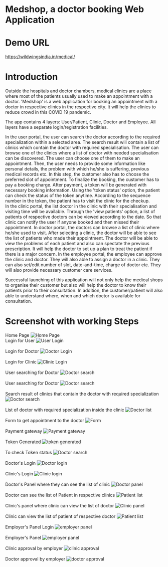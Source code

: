 # Medshop, a doctor booking Web Application
# Demo URL
https://wildwingsindia.in/medical/

# Introduction
Outside the hospitals and doctor chambers, medical clinics are a place where most of the patients usually used to make an appointment with a doctor. 'Medshop' is a web application for booking an appointment with a doctor in respective clinics in the respective city. It will help the clinics to reduce crowd in this COVID 19 pandemic. 

The app contains 4 layers: User/Patient, Clinic, Doctor and Employee.  All layers have a separate login/registration facilities.

In the user portal, the user can search the doctor according to the required specialization within a selected area. The search result will contain a list of clinics which contain the doctor with required specialisation. The user can browse one of the clinics where a list of doctor with needed specialisation can be discovered. The user can choose one of them to make an appointment. Then, the user needs to provide some information like personal details, the problem with which he/she is suffering, previous medical records etc. In this step, the customer also has to choose the preferred slot of appointment. To finalize the booking, the customer has to pay a booking charge. After payment, a token will be generated with necessary booking information. Using the 'token status' option, the patient can check the status of the token anytime. According to the sequence number in the token, the patient has to visit the clinic for the checkup.  
In the clinic portal, the list doctor in the clinic with their specialisation and visiting time will be available. Through the 'view patients' option, a list of patients of respective doctors can be viewed according to the date. So that clinic can notify the user if anyone booked and then missed their appointment. 
In doctor portal, the doctors can browse a list of clinic where he/she used to visit. After selecting a clinic, the doctor will be able to see the list of patients who made their appointment. The doctor will be able to view the problems of each patient and also can spectate the previous prescription. It will help the doctor to set up a plan to treat the patient if there is a major concern. 
In the employee portal, the employee can approve the clinic and doctor. They will also able to assign a doctor in a clinic. They can also set/edit number of slot, date-and-time, charge of doctor etc. They will also provide necessary customer care services.

Successful launching of this application will not only help the medical shops to organise their customer but also will help the doctor to know their patients prior to their consultation. In addition, the customer/patient will also able to understand where, when and which doctor is available for consultation.

# Screenshot with working Steps
Home Page
![Home Page](screenshots/1.jpg)
<br>
Login for User
![User Login](screenshots/10.jpg)<br>
<br>
Login for Doctor
![Doctor Login](screenshots/11.jpg)<br>
<br>
Login for Clinic
![Clinic Login](screenshots/12.jpg)<br>
<br>
User searching for Doctor
![Doctor search](screenshots/12.jpg)<br>
<br>
User searching for Doctor
![Doctor search](screenshots/2.jpg)<br>
<br>
Search result of clinics that contain the doctor with required specialization
![Doctor search](screenshots/3.jpg)<br>
<br>
List of doctor with required specialization inside the clinic
![Doctor list](screenshots/4.jpg)<br>
<br>
Form to get appointment to the doctor
![Form](screenshots/5.jpg)<br>
<br>
Payment gateway
![Payment gateway](screenshots/6.jpg)<br>
<br>
Token Generated
![token generated](screenshots/8.jpg)<br>
<br>
To check Token status
![Doctor search](screenshots/9.jpg)<br>
<br>
Doctor's Login
![Doctor login](screenshots/11.jpg)<br>
<br>
Clinic's Login
![Clinic login](screenshots/12.jpg)<br>
<br>
Doctor's Panel where they can see the list of clinic
![Doctor panel](screenshots/13.jpg)<br>
<br>
Doctor can see the list of Patient in respective clinics
![Patient list](screenshots/14.jpg)<br>
<br>
Clinic's panel where clinic can view the list of doctor
![Clinic panel](screenshots/15.jpg)<br>
<br>
Clinic can view the list of patient of respective doctor
![Patient list](screenshots/16.jpg)<br>
<br>
Employer's Panel Login
![employer panel](screenshots/17.jpg)<br>
<br>
Employer's Panel
![employer panel](screenshots/18.jpg)<br>
<br>
Clinic approval by employer
![clinic approval](screenshots/19.jpg)<br>
<br>
Doctor approval by employer
![doctor approval](screenshots/20.jpg)<br>
